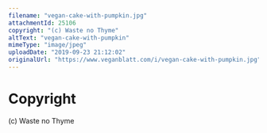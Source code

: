 ```yaml
---
filename: "vegan-cake-with-pumpkin.jpg"
attachmentId: 25106
copyright: "(c) Waste no Thyme"
altText: "vegan-cake-with-pumpkin"
mimeType: "image/jpeg"
uploadDate: "2019-09-23 21:12:02"
originalUrl: "https://www.veganblatt.com/i/vegan-cake-with-pumpkin.jpg"
---
```


# Copyright

(c) Waste no Thyme
